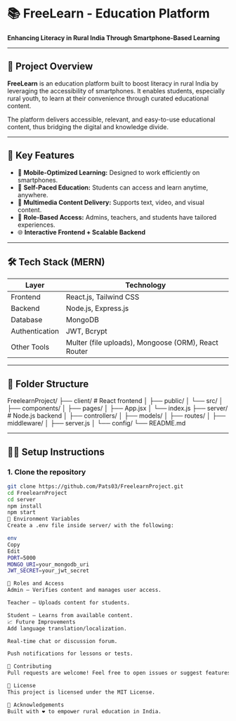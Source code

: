 # 📚 FreeLearn - Education Platform

**Enhancing Literacy in Rural India Through Smartphone-Based Learning**

---

## 🚀 Project Overview

**FreeLearn** is an education platform built to boost literacy in rural India by leveraging the accessibility of smartphones. It enables students, especially rural youth, to learn at their convenience through curated educational content.

The platform delivers accessible, relevant, and easy-to-use educational content, thus bridging the digital and knowledge divide.

---

## 🎯 Key Features

- 📱 **Mobile-Optimized Learning:** Designed to work efficiently on smartphones.
- 🧠 **Self-Paced Education:** Students can access and learn anytime, anywhere.
- 🎥 **Multimedia Content Delivery:** Supports text, video, and visual content.
- 🔐 **Role-Based Access:** Admins, teachers, and students have tailored experiences.
- 🌐 **Interactive Frontend + Scalable Backend**

---

## 🛠️ Tech Stack (MERN)

| Layer         | Technology        |
|---------------|-------------------|
| Frontend      | React.js, Tailwind CSS |
| Backend       | Node.js, Express.js |
| Database      | MongoDB            |
| Authentication| JWT, Bcrypt        |
| Other Tools   | Multer (file uploads), Mongoose (ORM), React Router |

---

## 📂 Folder Structure
FreelearnProject/ ├── client/ # React frontend │ ├── public/ │ └── src/ │ ├── components/ │ ├── pages/ │ ├── App.jsx │ └── index.js ├── server/ # Node.js backend │ ├── controllers/ │ ├── models/ │ ├── routes/ │ ├── middleware/ │ ├── server.js │ └── config/ └── README.md

---

## 🧑‍💻 Setup Instructions

### 1. Clone the repository

```bash
git clone https://github.com/Pats03/FreelearnProject.git
cd FreelearnProject
cd server
npm install
npm start
🔑 Environment Variables
Create a .env file inside server/ with the following:

env
Copy
Edit
PORT=5000
MONGO_URI=your_mongodb_uri
JWT_SECRET=your_jwt_secret

👤 Roles and Access
Admin – Verifies content and manages user access.

Teacher – Uploads content for students.

Student – Learns from available content.
📈 Future Improvements
Add language translation/localization.

Real-time chat or discussion forum.

Push notifications for lessons or tests.

🤝 Contributing
Pull requests are welcome! Feel free to open issues or suggest features.

📜 License
This project is licensed under the MIT License.

🙌 Acknowledgements
Built with ❤️ to empower rural education in India.
